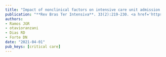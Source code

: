 ```yaml
---
title: "Impact of nonclinical factors on intensive care unit admission decisions: a vignette-based randomized trial (V-TRIAGE)"
publication: "**Rev Bras Ter Intensiva**. 33(2):219-230. <a href='https://doi.org/10.5935/0103-507x.20210029' target='_blank' rel='noopener noreferrer'>10.5935/0103-507x.20210029</a>"
authors:
- Ramos JGR
- otavioranzani
- Dias RD
- Forte DN
date: "2021-04-01"
pub_keys: [critical care]
---
```

